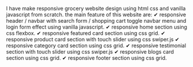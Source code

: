 I have make responsive grocery website design using html css and vanilla javascript from scratch. the main feature of this website are: ✔ responsive header / navbar with search form / shopping cart toggle navbar menu and login form effect using vanilla javascript. ✔ responsive home section using css flexbox. ✔ responsive featured card section using css grid. ✔ responsive product card section with touch slider using css swiper.js ✔ responsive category card section using css grid. ✔ responsive testimonial section with touch slider using css swiper.js ✔ responsive blogs card section using css grid. ✔ responsive footer section using css grid.
